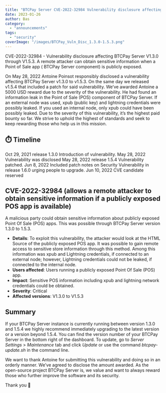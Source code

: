 ```yaml
---
title: "BTCPay Server CVE-2022-32984 Vulnerability disclosure affecting BTCPay Server V1.3.0 through V1.5.3"
date: 2023-01-26
author: Bas
category:
  - "announcements"
tags:
  - "security"
coverImage: "/images/BTCPay_Vuln_Disc_1.3.0-1.5.3.png"
---
```


CVE-2022-32984 - Vulnerability disclosure affecting BTCPay Server V1.3.0 through V1.5.3.
A remote attacker can obtain sensitive information when a Point of Sale app ( BTCPay Server component) is publicly exposed. 

On May 28, 2022 Antoine Poinsot responsibly disclosed a vulnerability affecting BTCPay Server v1.3.0 to v1.5.3. On the same day we released v1.5.4 that included a patch for said vulnerability. We’ve awarded Antoine a 5000 USD reward due to the severity of the vulnerability. 
He had found an information leak in the Point of Sale (POS) component of BTCPay Server. If an external node was used, xpub (public key) and lightning credentials were possibly leaked. If you used an internal node, only xpub could have been possibly leaked. Due to the severity of this vulnerability, it’s the highest paid bounty so far. We strive to uphold the highest of standards and seek to keep rewarding those who help us in this mission.

## ⏱️ Timeline 

Oct 29, 2021 release 1.3.0 
	Introduction of vulnerability.
May 28, 2022 Vulnerability was disclosed
May 28, 2022 release 1.5.4
	Vulnerability patched.
Jun 8, 2022 Included patch notes on Security Vulnerability in release 1.6.0 urging people to upgrade.
Jun 10, 2022 CVE candidate reserved

## CVE-2022-32984 (allows a remote attacker to obtain sensitive information if a publicly exposed POS app is available) 
A malicious party could obtain sensitive information about publicly exposed Point Of Sale (POS) apps. 
This was possible through BTCPay Server version 1.3.0 to 1.5.3. 

- **Details**: To exploit this vulnerability, the attacker would look at the HTML Source of the publicly exposed POS app. It was possible to gain remote access to sensitive store information through this method. Among this information was xpub and Lightning credentials, if connected to an external node; however, Lightning credentials could not be leaked, if connected to the internal node. 
- **Users affected**: Users running a publicly exposed Point Of Sale (POS) app. 
- **Impact**: Sensitive POS information including xpub and lightning network credentials could be obtained.
- **Severity**: Critical
- **Affected versions**: V1.3.0 to V1.5.3

## Summary

If your BTCPay Server instance is currently running between version 1.3.0 and 1.5.4 we highly recommend immediately upgrading to the latest version or a version beyond 1.5.4.
You can find the version number of your BTCPay Server in the bottom right of the dashboard. To update, go to _Server Settings_ > _Maintenance_ tab and click _Update_ or use the command _btcpay-update.sh_ in the command line.

We want to thank Antoine for submitting this vulnerability and doing so in an orderly manner. We’ve agreed to disclose the amount awarded. As the open-source project BTCPay Server is, we value and want to always reward those who further improve the software and its security. 

Thank you 💚
